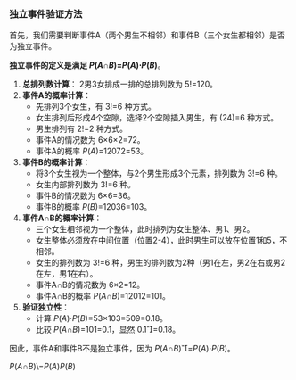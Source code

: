 ### 独立事件验证方法

首先，我们需要判断事件A（两个男生不相邻）和事件B（三个女生都相邻）是否为独立事件。

**独立事件的定义是满足 *P*(*A*∩*B*)=*P*(*A*)⋅*P*(*B*)**。

1. **总排列数计算**：
   2男3女排成一排的总排列数为 5!=120。
2. **事件A的概率计算**：
   - 先排列3个女生，有 3!=6 种方式。
   - 女生排列后形成4个空隙，选择2个空隙插入男生，有 (24)=6 种方式。
   - 男生排列有 2!=2 种方式。
   - 事件A的情况数为 6×6×2=72。
   - 事件A的概率 *P*(*A*)=12072=53。
3. **事件B的概率计算**：
   - 将3个女生视为一个整体，与2个男生形成3个元素，排列数为 3!=6 种。
   - 女生内部排列数为 3!=6 种。
   - 事件B的情况数为 6×6=36。
   - 事件B的概率 *P*(*B*)=12036=103。
4. **事件A∩B的概率计算**：
   - 三个女生相邻视为一个整体，此时排列为女生整体、男1、男2。
   - 女生整体必须放在中间位置（位置2-4），此时男生可以放在位置1和5，不相邻。
   - 女生的排列数为 3!=6 种，男生的排列数为2种（男1在左，男2在右或男2在左，男1在右）。
   - 事件A∩B的情况数为 6×2=12。
   - 事件A∩B的概率 *P*(*A*∩*B*)=12012=101。
5. **验证独立性**：
   - 计算 *P*(*A*)⋅*P*(*B*)=53×103=509=0.18。
   - 比较 *P*(*A*∩*B*)=101=0.1，显然 0.1=0.18。

因此，事件A和事件B不是独立事件，因为 *P*(*A*∩*B*)=*P*(*A*)⋅*P*(*B*)。

*P*(*A*∩*B*)\\=*P*(*A*)*P*(*B*)
